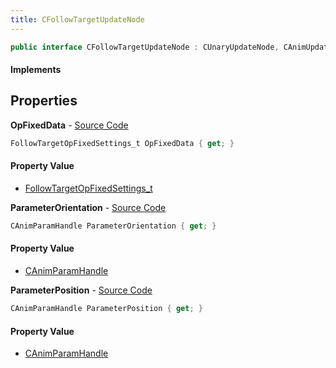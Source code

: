 ```yaml
---
title: CFollowTargetUpdateNode
---
```


```csharp
public interface CFollowTargetUpdateNode : CUnaryUpdateNode, CAnimUpdateNodeBase, ISchemaClass<CAnimUpdateNodeBase>, ISchemaClass<CUnaryUpdateNode>, ISchemaClass<CFollowTargetUpdateNode>, ISchemaField, ISchemaClass, INativeHandle
```

#### Implements

## Properties

**OpFixedData** - [Source Code](https://github.com/swiftly-solution/swiftlys2/blob/main/managed/src/SwiftlyS2.Generated/Schemas/Interfaces/CFollowTargetUpdateNode.cs#L16)

```csharp
FollowTargetOpFixedSettings_t OpFixedData { get; }
```

#### Property Value

- [FollowTargetOpFixedSettings_t](/docs/api/shared/schemadefinitions/followtargetopfixedsettings_t)

**ParameterOrientation** - [Source Code](https://github.com/swiftly-solution/swiftlys2/blob/main/managed/src/SwiftlyS2.Generated/Schemas/Interfaces/CFollowTargetUpdateNode.cs#L20)

```csharp
CAnimParamHandle ParameterOrientation { get; }
```

#### Property Value

- [CAnimParamHandle](/docs/api/shared/schemadefinitions/canimparamhandle)

**ParameterPosition** - [Source Code](https://github.com/swiftly-solution/swiftlys2/blob/main/managed/src/SwiftlyS2.Generated/Schemas/Interfaces/CFollowTargetUpdateNode.cs#L18)

```csharp
CAnimParamHandle ParameterPosition { get; }
```

#### Property Value

- [CAnimParamHandle](/docs/api/shared/schemadefinitions/canimparamhandle)


